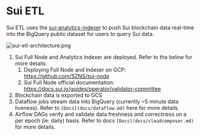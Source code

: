 # Sui ETL

Sui ETL uses the [sui-analytics-indexer](https://github.com/MystenLabs/sui/tree/main/crates/sui-analytics-indexer/src) to push Sui blockchain data real-time into the BigQuery public dataset for users to query Sui data.

![sui-etl-architecture.png](./assets/sui_etl_architecture.png)

1. Sui Full Node and Analytics Indexer are deployed. Refer to the below for more details:
    1. Deploying Full Node and Indexer on GCP: https://github.com/SZNS/sui-node
    2. Sui Full Node official documentation: https://docs.sui.io/guides/operator/validator-committee
2. Blockchain data is exported to GCS 
3. Dataflow jobs stream data into BigQuery (currently ~5 minute data liveness). Refer to `[Docs](docs/dataflow.md)` here for more details.
4. Airflow DAGs verify and validate data freshness and correctness on a per epoch (ie: daily) basis. Refer to docs `[Docs](docs/cloudcomposer.md)`  for more details.

